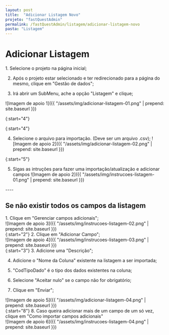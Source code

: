 ```yaml
---
layout: post
title:  "Adicionar Listagem Novo"
projeto: "fastQuestAdmin"
permalink: /fastQuestAdmin/listagem/adicionar-listagem-novo
pasta: "Listagem"
---
```

# Adicionar Listagem

<div class="row" markdown="1">
<div class="6u 12u$(small)" markdown="1">
1. Selecione o projeto na página inicial;

2. Após o projeto estar selecionado e ter redirecionado para a página do mesmo, clique em "Gestão de dados";

3. Irá abrir um SubMenu, ache a opção "Listagem" e clique;
</div>
<div class="6u 12u$(small)" markdown="1">
![Imagem de apoio 1]({{ "/assets/img/adicionar-listagem-01.png" | prepend: site.baseurl }})
</div>                               
</div>

{:start="4"}
<div class="6u 12u$(small)" markdown="1">
{:start="4"}

4. Selecione o arquivo para importação. (Deve ser um arquivo .csv);
![Imagem de apoio 2]({{ "/assets/img/adicionar-listagem-02.png" | prepend: site.baseurl }})
</div>                               


{:start="5"}

5. Sigas as intruções para fazer uma importação/atualização e adicionar campos 
![Imagem de apoio 2]({{ "/assets/img/instrucoes-listagem-01.png" | prepend: site.baseurl }})
</div>
----

## Se não existir todos os campos da listagem

<div class="row" markdown="1">
<div class="6u 12u$(small)" markdown="1">
1. Clique em "Gerenciar campos adicionais";
</div>
<div class="6u 12u$(small)" markdown="1">
![Imagem de apoio 3]({{ "/assets/img/instrucoes-listagem-02.png" | prepend: site.baseurl }})
</div>                               
</div>


<div class="row" markdown="1">
<div class="6u 12u$(small)" markdown="1">
{:start="2"}
2. Clique em "Adicionar Campo";
</div>
<div class="6u 12u$(small)" markdown="1">
![Imagem de apoio 4]({{ "/assets/img/instrucoes-listagem-03.png" | prepend: site.baseurl }})
</div>
</div>

<div class="row" markdown="1">
<div class="6u 12u$(small)" markdown="1">
{:start="3"}
3. Adicione uma "Descrição";

4. Adicione o "Nome da Coluna" existente na listagem a ser importada;

5. "CodTipoDado" é o tipo dos dados existentes na coluna;

6. Selecione "Aceitar nulo" se o campo não for obrigatório;

7. Clique em "Enviar";
</div>
<div class="6u 12u$(small)" markdown="1">
![Imagem de apoio 5]({{ "/assets/img/adicionar-listagem-04.png" | prepend: site.baseurl }})
</div>
</div>

<div class="row" markdown="1">
<div class="6u 12u$(small)" markdown="1">
{:start="8"}
8. Caso queira adicionar mais de um campo de um só vez, clique em "Como importar campos adicionais"
</div>
<div class="6u 12u$(small)" markdown="1">
![Imagem de apoio 6]({{ "/assets/img/instrucoes-listagem-04.png" | prepend: site.baseurl }})
</div>
</div>
